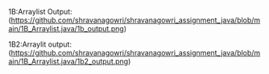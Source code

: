 1B:Arraylist
Output:(https://github.com/shravanagowri/shravanagowri_assignment_java/blob/main/1B_Arraylist.java/1b_output.png)

1B2:Arraylit
output:(https://github.com/shravanagowri/shravanagowri_assignment_java/blob/main/1B_Arraylist.java/1b2_output.png)
